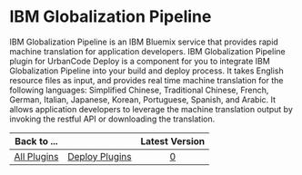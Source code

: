 
IBM Globalization Pipeline
==========================


IBM Globalization Pipeline is an IBM Bluemix service that provides rapid machine translation for application developers. IBM Globalization Pipeline plugin for UrbanCode Deploy is a component for you to integrate IBM Globalization Pipeline into your build and deploy process. It takes English resource files as input, and provides real time machine translation for the following languages: Simplified Chinese, Traditional Chinese, French, German, Italian, Japanese, Korean, Portuguese, Spanish, and Arabic. It allows application developers to leverage the machine translation output by invoking the restful API or downloading the translation. 




|Back to ...||Latest Version|
| :---: | :---: | :---: |
|[All Plugins](../../index.md)|[Deploy Plugins](../README.md)|[0]()|
